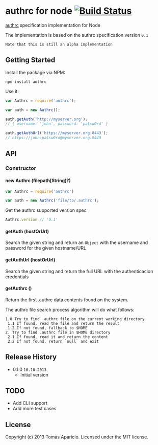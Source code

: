 # authrc for node [![Build Status](https://secure.travis-ci.org/h2non/node-authrc.png?branch=master)](http://travis-ci.org/h2non/node-authrc)

[authrc](http://github.com/adesisnetlife/authrc) specification implementation for Node

The implementation is based on the authrc specification version `0.1`

`Note that this is still an alpha implementation`

## Getting Started

Install the package via NPM: 

```
npm install authrc
```

Use it:

```javascript
var Authrc = require('authrc');

var auth = new Authrc();

auth.getAuth('http://myserver.org');
// { username: 'john', password: 'pa$sw0rd' }

auth.getAuthUrl('https://myserver.org:8443');
// https://john:pa$sw0rd@myserver.org:8443
```

## API

### Constructor

#### new Authrc (filepath[String]?)

```js
var Authrc = require('authrc')

var auth = new Authrc('file/to/.authrc');
```

Get the authrc supported version spec
```js
Authrc.version // '0.1'
```

#### getAuth (hostOrUrl)

Search the given string and return an `Object` with the username and password for the given hostname/URL

#### getAuthUrl (hostOrUrl)

Search the given string and return the full URL with the authenticacion credentials

#### getAuthrc ()

Return the first .authrc data contents found on the system.

The authrc file search process algorithm will do what follows:

```
1.0 Try to find .authrc file on the current working directory
 1.1 If found, read the file and return the result
 1.2 If not found, fallback to $HOME
2. Try to find .authrc file in $HOME directory
 2.1 If found, read it and return the content
 2.2 If not found, return `null` and exit
```

## Release History

- 0.1.0 `16.10.2013`
  * Initial version

## TODO

- Add CLI support
- Add more test cases

## License

Copyright (c) 2013 Tomas Aparicio. 
Licensed under the MIT license.
